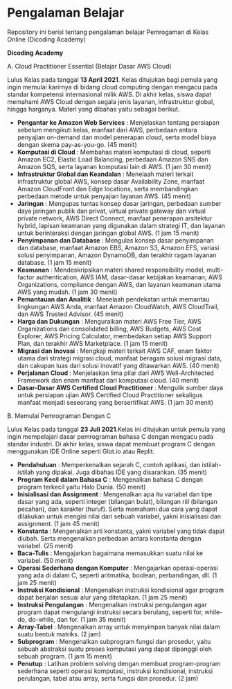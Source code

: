 # Pengalaman Belajar
Repository ini berisi tentang pengalaman belajar Pemrogaman di Kelas Online (Dicoding Academy)

**Dicoding Academy**

A. Cloud Practitioner Essential (Belajar Dasar AWS Cloud)

Lulus Kelas pada tanggal **13 April 2021**. Kelas ditujukan bagi pemula yang ingin memulai karirnya di bidang cloud computing dengan mengacu pada standar kompetensi internasional milik AWS. Di akhir kelas, siswa dapat memahami AWS Cloud dengan segala jenis layanan, infrastruktur global, hingga harganya. Materi yang dibahas yaitu sebagai berikut.

- **Pengantar ke Amazon Web Services** : Menjelaskan tentang persiapan sebelum mengikuti kelas, manfaat dari AWS, perbedaan antara penyajian on-demand dan model penerapan cloud, serta model biaya dengan skema pay-as-you-go. (45 menit)
- **Komputasi di Cloud** : Membahas materi komputasi di cloud, seperti Amazon EC2, Elastic Load Balancing, perbedaan Amazon SNS dan Amazon SQS, serta layanan komputasi lain di AWS. (1 jam 30 menit)
- **Infrastruktur Global dan Keandalan** : Menelaah materi terkait infrastruktur global AWS, konsep dasar Availability Zone, manfaat Amazon CloudFront dan Edge locations, serta membandingkan perbedaan metode untuk penyajian layanan AWS. (45 menit)
- **Jaringan** : Mengupas tuntas konsep dasar jaringan, perbedaan sumber daya jaringan publik dan privat, virtual private gateway dan virtual private network, AWS Direct Connect, manfaat penerapan arsitektur hybrid, lapisan keamanan yang digunakan dalam strategi IT, dan layanan untuk berinteraksi dengan jaringan global AWS. (1 jam 15 menit)
- **Penyimpanan dan Database** : Mengulas konsep dasar penyimpanan dan database, manfaat Amazon EBS, Amazon S3, Amazon EFS, variasi solusi penyimpanan, Amazon DynamoDB, dan terakhir ragam layanan database. (1 jam 15 menit)
- **Keamanan** : Mendeskripsikan materi shared responsibility model, multi-factor authentication, AWS IAM, dasar-dasar kebijakan keamanan; AWS Organizations, compliance dengan AWS, dan layanan keamanan utama AWS yang mudah. (1 jam 30 menit)
- **Pemantauan dan Analitik** : Menelaah pendekatan untuk memantau lingkungan AWS Anda, manfaat Amazon CloudWatch, AWS CloudTrail, dan AWS Trusted Advisor. (45 menit)
- **Harga dan Dukungan** : Menguraikan materi AWS Free Tier, AWS Organizations dan consolidated billing, AWS Budgets, AWS Cost Explorer, AWS Pricing Calculator, membedakan setiap AWS Support Plan, dan terakhir AWS Marketplace. (1 jam 15 menit)
- **Migrasi dan Inovasi** : Mengkaji materi terkait AWS CAF, enam faktor utama dari strategi migrasi cloud, manfaat beragam solusi migrasi data, dan cakupan luas dari solusi inovatif yang ditawarkan AWS. (40 menit)
- **Perjalanan Cloud** : Menjelaskan lima pilar dari AWS Well-Architected Framework dan enam manfaat dari komputasi cloud. (40 menit)
- **Dasar-Dasar AWS Certified Cloud Practitioner** : Mengulik sumber daya untuk persiapan ujian AWS Certified Cloud Practitioner sekaligus manfaat menjadi seseorang yang bersertifikat AWS. (1 jam 30 menit)

B. Memulai Pemrograman Dengan C

Lulus Kelas pada tanggal **23 Juli 2021**.Kelas ini ditujukan untuk pemula yang ingin mempelajari dasar pemrograman bahasa C dengan mengacu pada standar industri. Di akhir kelas, siswa dapat membuat program C dengan menggunakan IDE Online seperti Glot.io atau Replit.

- **Pendahuluan** : Memperkenalkan sejarah C, contoh aplikasi, dan istilah-istilah yang dipakai. Juga dibahas IDE yang disarankan. (35 menit)
- **Program Kecil dalam Bahasa C** : Mengenalkan bahasa C dengan program terkecil yaitu Halo Dunia. (50 menit)
- **Inisialisasi dan Assignment** : Mengenalkan apa itu variabel dan tipe dasar yang ada, seperti integer (bilangan bulat), bilangan riil (bilangan pecahan), dan karakter (huruf). Serta memahami dua cara yang dapat dilakukan untuk mengisi nilai dari sebuah variabel, yakni inisialisasi dan assignment. (1 jam 45 menit)
- **Konstanta** : Mengenalkan arti konstanta, yakni variabel yang tidak dapat diubah. Serta mengenalkan perbedaan antara konstanta dengan variabel. (25 menit)
- **Baca-Tulis** : Mengajarkan bagaimana memasukkan suatu nilai ke variabel. (50 menit)
- **Operasi Sederhana dengan Komputer** : Mengajarkan operasi-operasi yang ada di dalam C, seperti aritmatika, boolean, perbandingan, dll. (1 jam 25 menit)
- **Instruksi Kondisional** : Mengenalkan instruksi kondisional agar program dapat berjalan sesuai alur yang ditetapkan. (1 jam 25 menit)
- **Instruksi Pengulangan** : Mengenalkan instruksi pengulangan agar program dapat mengulangi instruksi secara berulang, seperti for, while-do, do-while, dan for. (1 jam 35 menit)
- **Array-Tabel** : Mengenalkan array untuk menyimpan banyak nilai dalam suatu bentuk matriks. (2 jam)
- **Subprogram** : Mengenalkan subprogram fungsi dan prosedur, yaitu sebuah abstraksi suatu proses komputasi yang dapat dipanggil oleh sebuah program. (1 jam 15 menit)
- **Penutup** : Latihan problem solving dengan membuat program-program sederhana seperti operasi komputasi, instruksi kondisional, instruksi perulangan, tabel atau array, serta fungsi dan prosedur. (2 jam)






